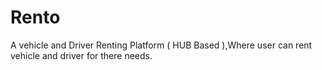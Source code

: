 # Rento
A vehicle  and Driver Renting Platform ( HUB Based ),Where user can rent vehicle and driver for there needs.
